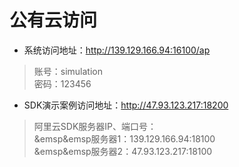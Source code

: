 # 公有云访问
- 系统访问地址：http://139.129.166.94:16100/ap  
> 账号：simulation  
> 密码：123456  
- SDK演示案例访问地址：http://47.93.123.217:18200  
> 阿里云SDK服务器IP、端口号：  
> &emsp&emsp服务器1：139.129.166.94:18100  
> &emsp&emsp服务器2：47.93.123.217:18100
